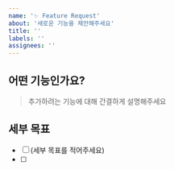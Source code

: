 ```yaml
---
name: '✨ Feature Request'
about: '새로운 기능을 제안해주세요'
title: ''
labels: ''
assignees: ''
---
```


## 어떤 기능인가요?

> 추가하려는 기능에 대해 간결하게 설명해주세요

## 세부 목표

- [ ] (세부 목표를 적어주세요)
- [ ]
